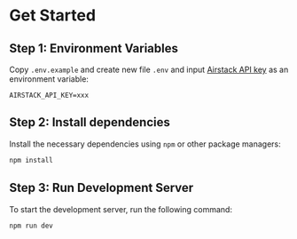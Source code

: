 # Get Started

## Step 1: Environment Variables

Copy `.env.example` and create new file `.env` and input [Airstack API key](https://docs.airstack.xyz/airstack-docs-and-faqs/get-started/get-api-key) as an environment variable:

```
AIRSTACK_API_KEY=xxx
```

## Step 2: Install dependencies

Install the necessary dependencies using `npm` or other package managers:

```sh
npm install
```

## Step 3: Run Development Server

To start the development server, run the following command:

```sh
npm run dev
```
